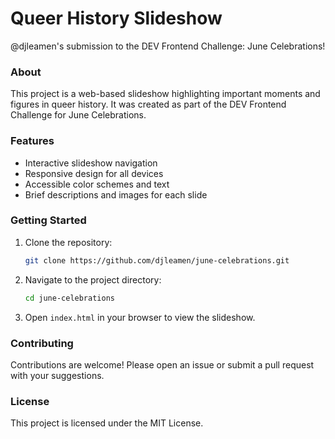 # Queer History Slideshow

@djleamen's submission to the DEV Frontend Challenge: June Celebrations!

### About

This project is a web-based slideshow highlighting important moments and figures in queer history. It was created as part of the DEV Frontend Challenge for June Celebrations.

### Features

- Interactive slideshow navigation
- Responsive design for all devices
- Accessible color schemes and text
- Brief descriptions and images for each slide

### Getting Started

1. Clone the repository:
    ```bash
    git clone https://github.com/djleamen/june-celebrations.git
    ```
2. Navigate to the project directory:
    ```bash
    cd june-celebrations
    ```
3. Open `index.html` in your browser to view the slideshow.

### Contributing

Contributions are welcome! Please open an issue or submit a pull request with your suggestions.

### License

This project is licensed under the MIT License.
